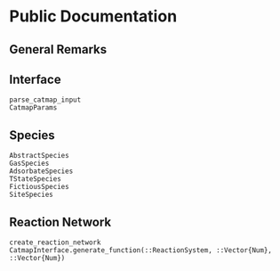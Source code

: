 # Public Documentation

## General Remarks

## Interface
```@docs
parse_catmap_input
CatmapParams
```

## Species
```@docs
AbstractSpecies
GasSpecies
AdsorbateSpecies
TStateSpecies
FictiousSpecies
SiteSpecies
```

## Reaction Network
```@docs
create_reaction_network
CatmapInterface.generate_function(::ReactionSystem, ::Vector{Num}, ::Vector{Num})
```